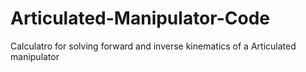 # Articulated-Manipulator-Code
 Calculatro for solving forward and inverse kinematics of a Articulated manipulator
